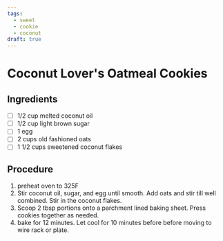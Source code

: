 ```yaml
---
tags: 
  - sweet
  - cookie
  - coconut
draft: true
---
```


# Coconut Lover's Oatmeal Cookies

## Ingredients

- [ ] 1/2 cup melted coconut oil
- [ ] 1/2 cup light brown sugar
- [ ] 1 egg
- [ ] 2 cups old fashioned oats
- [ ] 1 1/2 cups sweetened coconut flakes

## Procedure

1. preheat oven to 325F
1. Stir coconut oil, sugar, and egg until smooth. Add oats and stir till well combined. Stir in the coconut flakes.
1. Scoop 2 tbsp portions onto a parchment lined baking sheet. Press cookies together as needed.
1. bake for 12 minutes. Let cool for 10 minutes before before moving to wire rack or plate.